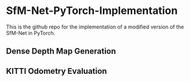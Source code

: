 # SfM-Net-PyTorch-Implementation

This is the github repo for the implementation of a modified version of the SfM-Net in PyTorch.

## Dense Depth Map Generation

## KITTI Odometry Evaluation
